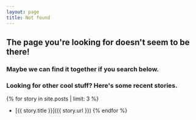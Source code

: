 ```yaml
---
layout: page
title: Not found
---
```


## The page you're looking for doesn't seem to be there!

### Maybe we can find it together if you search below.

<script>
  var GOOG_FIXURL_LANG = "en";
  var GOOG_FIXURL_SITE = "{{ site.url }}";
</script>
<script src="//linkhelp.clients.google.com/tbproxy/lh/wm/fixurl.js"></script>

### Looking for other cool stuff? Here's some recent stories.

{% for story in site.posts | limit: 3 %}
* [{{ story.title }}]({{ story.url }})
{% endfor %}
